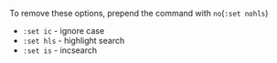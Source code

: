 
To remove these options, prepend the command with `no`(`:set nohls`)
- `:set ic` - ignore case
- `:set hls` - highlight search
- `:set is` - incsearch
